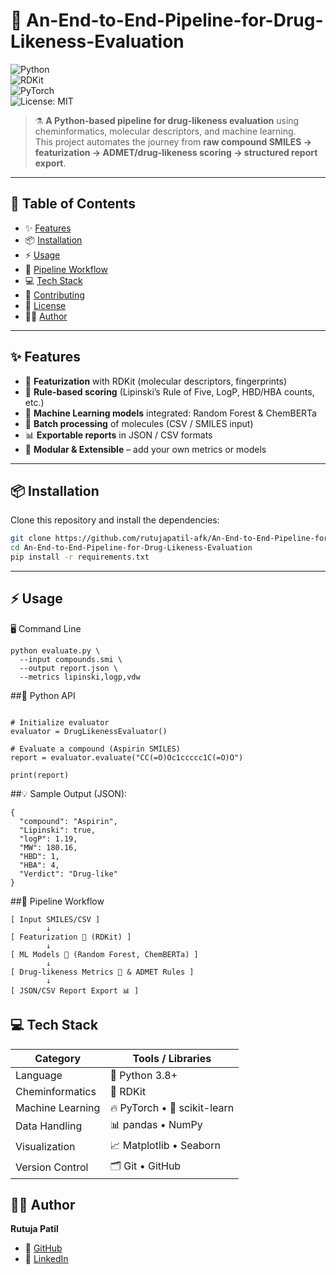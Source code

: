 # 🧪 An-End-to-End-Pipeline-for-Drug-Likeness-Evaluation  

![Python](https://img.shields.io/badge/Python-3.8+-blue?logo=python&logoColor=white)  
![RDKit](https://img.shields.io/badge/RDKit-Cheminformatics-orange?logo=flask&logoColor=white)  
![PyTorch](https://img.shields.io/badge/PyTorch-ML-red?logo=pytorch&logoColor=white)  
![License: MIT](https://img.shields.io/badge/License-MIT-green.svg)  

> ⚗️ **A Python-based pipeline for drug-likeness evaluation** using cheminformatics, molecular descriptors, and machine learning.  
> This project automates the journey from **raw compound SMILES → featurization → ADMET/drug-likeness scoring → structured report export**.  

---

## 📌 Table of Contents  

- ✨ [Features](#-features)  
- 📦 [Installation](#-installation)  
- ⚡ [Usage](#-usage)  
- 🔄 [Pipeline Workflow](#-pipeline-workflow)  
- 💻 [Tech Stack](#-tech-stack)  
- 🤝 [Contributing](#-contributing)  
- 📜 [License](#-license)  
- 👩‍💻 [Author](#-author)  

---

## ✨ Features  

- 🧬 **Featurization** with RDKit (molecular descriptors, fingerprints)  
- 📏 **Rule-based scoring** (Lipinski’s Rule of Five, LogP, HBD/HBA counts, etc.)  
- 🤖 **Machine Learning models** integrated: Random Forest & ChemBERTa  
- 📂 **Batch processing** of molecules (CSV / SMILES input)  
- 📊 **Exportable reports** in JSON / CSV formats  
- 🔧 **Modular & Extensible** – add your own metrics or models  

---

## 📦 Installation  

Clone this repository and install the dependencies:  

```bash
git clone https://github.com/rutujapatil-afk/An-End-to-End-Pipeline-for-Drug-Likeness-Evaluation.git
cd An-End-to-End-Pipeline-for-Drug-Likeness-Evaluation
pip install -r requirements.txt
```
---

## ⚡ Usage
🖥️ Command Line
```
python evaluate.py \
  --input compounds.smi \
  --output report.json \
  --metrics lipinski,logp,vdw
```

##🐍 Python API
```from pipeline import DrugLikenessEvaluator

# Initialize evaluator
evaluator = DrugLikenessEvaluator()

# Evaluate a compound (Aspirin SMILES)
report = evaluator.evaluate("CC(=O)Oc1ccccc1C(=O)O")

print(report)
```

##💡 Sample Output (JSON):
```
{
  "compound": "Aspirin",
  "Lipinski": true,
  "logP": 1.19,
  "MW": 180.16,
  "HBD": 1,
  "HBA": 4,
  "Verdict": "Drug-like"
}
```

##🔄 Pipeline Workflow
```
[ Input SMILES/CSV ] 
        ↓
[ Featurization 🔬 (RDKit) ] 
        ↓
[ ML Models 🤖 (Random Forest, ChemBERTa) ] 
        ↓
[ Drug-likeness Metrics 📏 & ADMET Rules ] 
        ↓
[ JSON/CSV Report Export 📊 ]
```

## 💻 Tech Stack  

| Category         | Tools / Libraries             |
|------------------|-------------------------------|
| Language         | 🐍 Python 3.8+                |
| Cheminformatics  | 🧪 RDKit                      |
| Machine Learning | 🔥 PyTorch • 🤖 scikit-learn   |
| Data Handling    | 📊 pandas • NumPy             |
| Visualization    | 📈 Matplotlib • Seaborn       |
| Version Control  | 🗂️ Git • GitHub               |

## 👩‍💻 Author  

**Rutuja Patil**  

- 🔗 [GitHub](https://github.com/rutujapatil-afk)  
- 💼 [LinkedIn](https://www.linkedin.com/in/rutuja-patil20/)  


  
